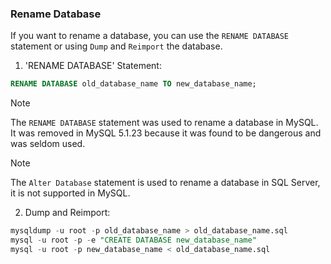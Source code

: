 ### Rename Database

If you want to rename a database, you can use the `RENAME DATABASE` statement or using `Dump` and `Reimport` the database.

1. 'RENAME DATABASE' Statement:
```sql
RENAME DATABASE old_database_name TO new_database_name;
```

> [!NOTE]  
> The `RENAME DATABASE` statement was used to rename a database in MySQL. It was removed in MySQL 5.1.23 because it was found to be dangerous and was seldom used.

> [!NOTE]  
> The `Alter Database` statement is used to rename a database in SQL Server, it is not supported in MySQL.

2. Dump and Reimport:
```sql
mysqldump -u root -p old_database_name > old_database_name.sql
mysql -u root -p -e "CREATE DATABASE new_database_name"
mysql -u root -p new_database_name < old_database_name.sql
```
